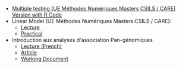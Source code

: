 - [Multiple testing (UE Méthodes Numériques Masters CSILS / CARE)](slides/MethNum_Multiple_testing.html) [Version with R Code](slides/MethNum_Multiple_testing_with_code.html)
- Linear Model (UE Méthodes Numériques Masters CSILS / CARE):
    - [Lecture](slides/MethNum_LinearModel.pdf)
    - [Practical](slides/MethNum_LinearModel_TP.html)
- Introduction aux analyses d'association Pan-génomiques
    - [Lecture (French)](slides/GEPAT_GWAS_lecture.pdf)
    - [Article](slides/GEPAT_GWAS_TD_article.pdf)
    - [Working Document](slides/GEPAT_GWAS_TD_questions.pdf)
